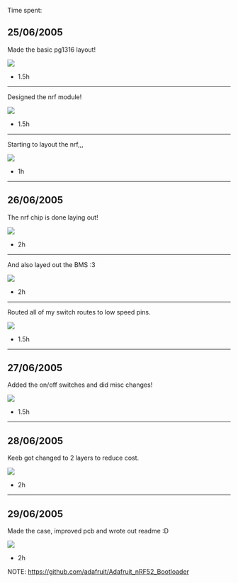 
Time spent:

## 25/06/2005

Made the basic pg1316 layout!

![](https://hc-cdn.hel1.your-objectstorage.com/s/v3/3a4449dbc0e7a95104855a885d76a2de6e4d64ef_image.png)

- 1.5h

-----------

Designed the nrf module!

![](https://hc-cdn.hel1.your-objectstorage.com/s/v3/5dd2b9ffd0ee83f79a5e9c5122401aa91272a490_image.png)

- 1.5h

-----------

Starting to layout the nrf,,,

![](https://hc-cdn.hel1.your-objectstorage.com/s/v3/6d8fae28aa5cf7d7e51e8708407185b8878d5f91_image.png)

- 1h

-----------

## 26/06/2005

The nrf chip is done laying out!

![](https://hc-cdn.hel1.your-objectstorage.com/s/v3/e186084cd8840348656f29f18e7839339bb7da6a_image.png)

- 2h

-----------

And also layed out the BMS :3

![](https://hc-cdn.hel1.your-objectstorage.com/s/v3/89c9512688abb17f5221bfc47f6ea450f3545b65_image.png)

- 2h

-----------

Routed all of my switch routes to low speed pins.
 
![](https://hc-cdn.hel1.your-objectstorage.com/s/v3/d6cc84ae2ca39ccdb717fd0a3039bdd18ace0f5a_image.png)

- 1.5h

-----------

## 27/06/2005

Added the on/off switches and did misc changes!

![](https://hc-cdn.hel1.your-objectstorage.com/s/v3/041c19a3fcee17c6ca0cbf752c480fabd1c1c484_image.png)

- 1.5h

-----------

## 28/06/2005

Keeb got changed to 2 layers to reduce cost.

![](https://hc-cdn.hel1.your-objectstorage.com/s/v3/22b18948e9389de530df31c12106c7a6c502e44f_image.png)

- 2h

-----------

## 29/06/2005

Made the case, improved pcb and wrote out readme :D

![](https://hc-cdn.hel1.your-objectstorage.com/s/v3/ec7e99cc7ab3e1dbbc609c731c3b195b4ccebed8_image.png)

- 2h

NOTE: https://github.com/adafruit/Adafruit_nRF52_Bootloader
